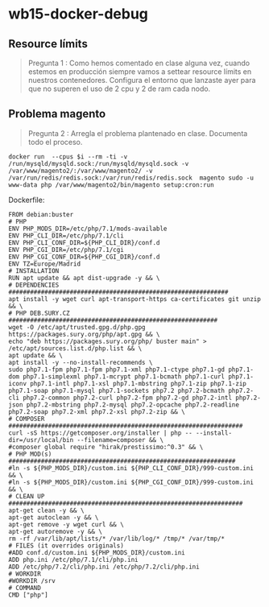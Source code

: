 # wb15-docker-debug

## Resource límits
 
>Pregunta 1 : Como hemos comentado en clase alguna vez, cuando estemos en producción siempre vamos a settear resource límits en nuestros contenedores. Configura el entorno que lanzaste ayer para que no superen el uso de 2 cpu y 2 de ram cada nodo.

## Problema magento

> Pregunta 2 : Arregla el problema plantenado en clase. Documenta todo el proceso.
```
docker run  --cpus $i --rm -ti -v /run/mysqld/mysqld.sock:/run/mysqld/mysqld.sock -v /var/www/magento2/:/var/www/magento2/ -v /var/run/redis/redis.sock:/var/run/redis/redis.sock  magento sudo -u www-data php /var/www/magento2/bin/magento setup:cron:run
```

Dockerfile:
```
FROM debian:buster
# PHP
ENV PHP_MODS_DIR=/etc/php/7.1/mods-available
ENV PHP_CLI_DIR=/etc/php/7.1/cli
ENV PHP_CLI_CONF_DIR=${PHP_CLI_DIR}/conf.d
ENV PHP_CGI_DIR=/etc/php/7.1/cgi
ENV PHP_CGI_CONF_DIR=${PHP_CGI_DIR}/conf.d
ENV TZ=Europe/Madrid
# INSTALLATION
RUN apt update && apt dist-upgrade -y && \
# DEPENDENCIES #############################################################
apt install -y wget curl apt-transport-https ca-certificates git unzip && \
# PHP DEB.SURY.CZ ##########################################################
wget -O /etc/apt/trusted.gpg.d/php.gpg https://packages.sury.org/php/apt.gpg && \
echo "deb https://packages.sury.org/php/ buster main" > /etc/apt/sources.list.d/php.list && \
apt update && \
apt install -y --no-install-recommends \
sudo php7.1-fpm php7.1-fpm php7.1-xml php7.1-ctype php7.1-gd php7.1-dom php7.1-simplexml php7.1-mcrypt php7.1-bcmath php7.1-curl php7.1-iconv php7.1-intl php7.1-xsl php7.1-mbstring php7.1-zip php7.1-zip php7.1-soap php7.1-mysql php7.1-sockets php7.2 php7.2-bcmath php7.2-cli php7.2-common php7.2-curl php7.2-fpm php7.2-gd php7.2-intl php7.2-json php7.2-mbstring php7.2-mysql php7.2-opcache php7.2-readline php7.2-soap php7.2-xml php7.2-xsl php7.2-zip && \
# COMPOSER #################################################################
curl -sS https://getcomposer.org/installer | php -- --install-dir=/usr/local/bin --filename=composer && \
#composer global require "hirak/prestissimo:^0.3" && \
# PHP MOD(s) ###############################################################
#ln -s ${PHP_MODS_DIR}/custom.ini ${PHP_CLI_CONF_DIR}/999-custom.ini && \
#ln -s ${PHP_MODS_DIR}/custom.ini ${PHP_CGI_CONF_DIR}/999-custom.ini && \
# CLEAN UP #################################################################
apt-get clean -y && \
apt-get autoclean -y && \
apt-get remove -y wget curl && \
apt-get autoremove -y && \
rm -rf /var/lib/apt/lists/* /var/lib/log/* /tmp/* /var/tmp/*
# FILES (it overrides originals)
#ADD conf.d/custom.ini ${PHP_MODS_DIR}/custom.ini
ADD php.ini /etc/php/7.1/cli/php.ini
ADD /etc/php/7.2/cli/php.ini /etc/php/7.2/cli/php.ini
# WORKDIR
#WORKDIR /srv
# COMMAND
CMD ["php"]
```
